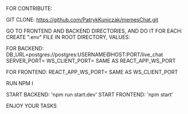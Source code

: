FOR CONTRIBUTE:

GIT CLONE: https://github.com/PatrykKuniczak/memesChat.git

GO TO FRONTEND AND BACKEND DIRECTORIES, AND DO IT FOR EACH:
CREATE ".env" FILE IN ROOT DIRECTORY, VALUES:

FOR BACKEND:
    DB_URL=postgres://postgres:USERNAME@HOST:PORT/live_chat
    SERVER_PORT=
    WS_CLIENT_PORT= SAME AS REACT_APP_WS_PORT 

FOR FRONTEND:
    REACT_APP_WS_PORT= SAME AS WS_CLIENT_PORT

RUN NPM I

START BACKEND: 'npm run start:dev'
START FRONTEND: 'npm start'

ENJOY YOUR TASKS